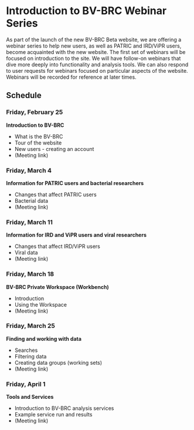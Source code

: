 # Introduction to BV-BRC Webinar Series

As part of the launch of the new BV-BRC Beta website, we are offering a webinar series to help new users, as well as PATRIC and IRD/ViPR users, become acquainted with the new website. The first set of webinars will be focused on introduction to the site. We will have follow-on webinars that dive more deeply into functionality and analysis tools. We can also respond to user requests for webinars focused on particular aspects of the website. Webinars will be recorded for reference at later times.

## Schedule

### Friday, February 25

**Introduction to BV-BRC**
* What is the BV-BRC
* Tour of the website
* New users - creating an account
* (Meeting link)

### Friday, March 4
 **Information for PATRIC users and bacterial researchers**
* Changes that affect PATRIC users
* Bacterial data
* (Meeting link)

### Friday, March 11
 **Information for IRD and ViPR users and viral researchers**
* Changes that affect IRD/ViPR users
* Viral data
* (Meeting link)

### Friday, March 18
**BV-BRC Private Workspace (Workbench)** 
* Introduction
* Using the Workspace
* (Meeting link)

### Friday, March 25
**Finding and working with data**
* Searches 
* Filtering data
* Creating data groups (working sets)
* (Meeting link)

### Friday, April 1
**Tools and Services**
* Introduction to BV-BRC analysis services
* Example service run and results
* (Meeting link)





